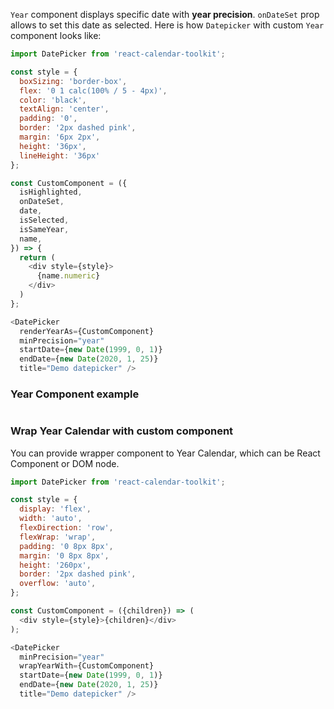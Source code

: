 `Year` component displays specific date with __year precision__. `onDateSet` prop allows to set this date as selected. Here is how `Datepicker` with custom `Year` component looks like:

```js
import DatePicker from 'react-calendar-toolkit';

const style = {
  boxSizing: 'border-box',
  flex: '0 1 calc(100% / 5 - 4px)',
  color: 'black',
  textAlign: 'center',
  padding: '0',
  border: '2px dashed pink',
  margin: '6px 2px',
  height: '36px',
  lineHeight: '36px'
};

const CustomComponent = ({
  isHighlighted,
  onDateSet,
  date,
  isSelected,
  isSameYear,
  name,
}) => {
  return (
    <div style={style}>
      {name.numeric}
    </div>
  )
};

<DatePicker
  renderYearAs={CustomComponent}
  minPrecision="year"
  startDate={new Date(1999, 0, 1)}
  endDate={new Date(2020, 1, 25)}
  title="Demo datepicker" />
```

### Year Component example
```js { "file": "../Year.js" }
```

### Wrap Year Calendar with custom component
You can provide wrapper component to Year Calendar, which can be React Component or DOM node.

```js
import DatePicker from 'react-calendar-toolkit';

const style = {
  display: 'flex',
  width: 'auto',
  flexDirection: 'row',
  flexWrap: 'wrap',
  padding: '0 8px 8px',
  margin: '0 8px 8px',
  height: '260px',
  border: '2px dashed pink',
  overflow: 'auto',
};

const CustomComponent = ({children}) => (
  <div style={style}>{children}</div>
);

<DatePicker
  minPrecision="year"
  wrapYearWith={CustomComponent}
  startDate={new Date(1999, 0, 1)}
  endDate={new Date(2020, 1, 25)}
  title="Demo datepicker" />
```


